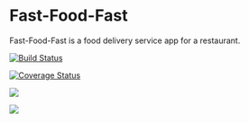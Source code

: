 # Fast-Food-Fast
Fast-Food-Fast​ is a food delivery service app for a restaurant.

[![Build Status](https://travis-ci.com/youngestdj/Fast-Food-Fast.svg?branch=api)](https://travis-ci.com/youngestdj/Fast-Food-Fast)

[![Coverage Status](https://coveralls.io/repos/github/youngestdj/Fast-Food-Fast/badge.svg)](https://coveralls.io/github/youngestdj/Fast-Food-Fast)

<a href="https://codeclimate.com/github/youngestdj/Fast-Food-Fast/maintainability"><img src="https://api.codeclimate.com/v1/badges/6e4f0d3aa4e45e131392/maintainability" /></a>

<a href="https://codeclimate.com/github/youngestdj/Fast-Food-Fast/test_coverage"><img src="https://api.codeclimate.com/v1/badges/6e4f0d3aa4e45e131392/test_coverage" /></a>
